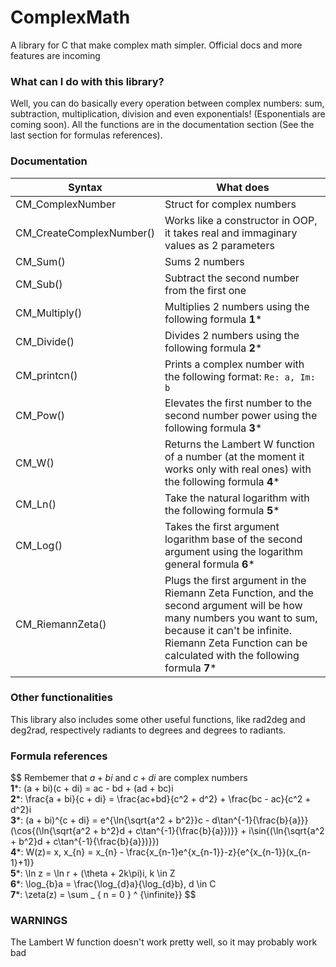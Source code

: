 # ComplexMath
A library for C that make complex math simpler. Official docs and more features are incoming 
### What can I do with this library?
Well, you can do basically every operation between complex numbers: sum, subtraction, multiplication, division and even exponentials! (Esponentials are coming soon). All the functions are in the documentation section (See the last section for formulas references).

### Documentation

|Syntax| What does|
|---------|-------|
|CM_ComplexNumber|Struct for complex numbers|
|CM_CreateComplexNumber()|Works like a constructor in OOP, it takes real and immaginary values as 2 parameters|
|CM_Sum()|Sums 2 numbers|
|CM_Sub()|Subtract the second number from the first one|
|CM_Multiply()|Multiplies 2 numbers using the following formula **1***|
|CM_Divide()|Divides 2 numbers using the following formula **2***|
|CM_printcn()|Prints a complex number with the following format: `Re: a, Im: b`|
|CM_Pow()|Elevates the first number to the second number power using the following formula **3***|
|CM_W()|Returns the Lambert W function of a number (at the moment it works only with real ones) with the following formula **4***|
|CM_Ln()|Take the natural logarithm with the following formula **5***|
|CM_Log()|Takes the first argument logarithm base of the second argument using the logarithm general formula **6***|
|CM_RiemannZeta()|Plugs the first argument in the Riemann Zeta Function, and the second argument will be how many numbers you want to sum, because it can't be infinite. Riemann Zeta Function can be calculated with the following formula **7***|

### Other functionalities
This library also includes some other useful functions, like rad2deg and deg2rad, respectively radiants to degrees and degrees to radiants.

### Formula references
$$
Rembemer that $a + bi$ and $c + di$ are complex numbers  
**1***: (a + bi)(c + di) = ac - bd + (ad + bc)i  
**2***: \frac{a + bi}{c + di} = \frac{ac+bd}{c^2 + d^2} + \frac{bc - ac}{c^2 + d^2}i  
**3***: (a + bi)^{c + di} = e^{\ln{\sqrt{a^2 + b^2}}c - d\tan^{-1}{\frac{b}{a}}}(\cos{(\ln{\sqrt{a^2 + b^2}d + c\tan^{-1}{\frac{b}{a}})}} +
i\sin{(\ln{\sqrt{a^2 + b^2}d + c\tan^{-1}{\frac{b}{a}})}})  
**4***: W(z)= x, x_{n} = x_{n} - \frac{x_{n-1}e^{x_{n-1}}-z}{e^{x_{n-1}}(x_{n-1}+1)}  
**5***: \ln z = \ln r + (\theta + 2k\pi)i,  k \in Z  
**6***: \log_{b}a = \frac{\log_{d}a}{\log_{d}b}, d \in C  
**7***: \zeta(z) = \sum _ { n = 0 } ^ {\infinite}}
$$
### WARNINGS
The Lambert W function doesn't work pretty well, so it may probably work bad

